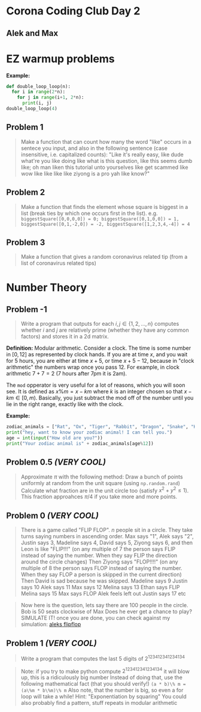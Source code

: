 # Corona Coding Club Day 2 
## Alek and Max

# EZ warmup problems

**Example:**
```python
def double_loop_loop(n):
  for i in range(2*n):
    for j in range(i+1, 2*n):
      print(i, j)
double_loop_loop(4)
```

## Problem 1
> Make a function that can count how many the word "like" occurs in a sentece you input, and also in the following sentence (case insensitive, i.e. capitalized counts):
> "Like it's really easy, like dude what're you like doing like what is this question, like this seems dumb like; oh man liken this tutorial unto yourselves like get scammed like wow like like like like ziyong is a pro yah like know?"

## Problem 2
> Make a function that finds the element whose square is biggest in a list (break ties by which one occurs first in the list). e.g. `biggestSquare([0,0,0,0]) = 0; biggestSquare([0,1,0,0]) = 1, biggestSquare([0,1,-2,0]) = -2, biggestSquare([1,2,3,4,-4]) = 4`

## Problem 3
> Make a function that gives a random coronavirus related tip (from a list of coronavirus related tips)


# Number Theory

## Problem -1
> Write a program that outputs for each $i, j \in \{1,2,\ldots, n\}$ computes whether $i$ and $j$ are relatively prime (whether they have any common factors) and stores it in a 2d matrix.

**Definition:**
Modular arithmetic.
Consider a clock. The time is some number in $[0,12]$ as represented by clock
hands. If you are at time $x$, and you wait for $5$ hours, you are either at
time $x+5$, or time $x+5-12$, because in "clock arithmetic" the numbers wrap once 
you pass $12$. For example, in clock arithmetic $7+7 = 2$ (7 hours after 7pm it is 2am).

The `mod` opperator is very useful for a lot of reasons, which you will soon see.
It is defined as $x \% m = x - km$ where $k$ is an integer chosen so that $x-km \in [0,m)$.
Basically, you just subtract the mod off of the number until you lie in the right range, exactly like with the clock.

**Example:**
```python
zodiac_animals = ["Rat", "Ox", "Tiger", "Rabbit", "Dragon", "Snake", "Horse", "Goat", "Monkey", "Rooster", "Dog", "Pig"]
print("hey, want to know your zodiac animal! I can tell you.")
age = int(input("How old are you?"))
print("Your zodiac animal is" + zodiac_animals[age%12])
```

## Problem 0.5 *(VERY COOL)*
> Approximate $\pi$ with the following method:
> Draw a bunch of points uniformly at random from the unit square  (using `np.random.rand`)
> Calculate what fraction are in the unit circle too (satisfy $x^2 + y^2 \le 1$). This fraction approahces $\pi/4$ if you take more and more points.


## Problem 0 *(VERY COOL)*
> There is a game called "FLIP FLOP". $n$ people sit in a circle. They take turns saying numbers in ascending order. 
> Max says "1", Alek says "2", Justin says 3, Madeline says 4, David says 5, Ziyong says 6, and then Leon is like "FLIP!!!"
> (on any multiple of $7$ the person says FLIP instead of saying the number. When they say FLIP the direction around the circle changes)
> Then Ziyong says "FLOP!!!!"
> (on any multiple of $8$ the person says FLOP instead of saying the number. When they say FLOP a person is skipped in the current direction)
> Then David is sad because he was skipped.
> Madeline says 9
> Justin says 10
> Alek says 11
> Max says 12
> Melina says 13
> Ethan says FLIP
> Melina says 15
> Max says FLOP
> Alek feels left out
> Justin says 17
> etc


> Now here is the question, lets say there are 100 people in the circle.
> Bob is 50 seats clockwise of Max
> Does he ever get a chance to play?
> SIMULATE IT!
> once you are done, you can check against my simulation: [aleks flipflop](http://flipflop.surge.sh/)


## Problem 1 *(VERY COOL)*

> Write a program that computes the last 5 digits of $2^{123412341234134}$

> Note: if you try to make python compute $2^{123412341234134}$ it will blow up, this is a ridiculously big number
> Instead of doing that, use the following mathematical fact (that you should verify!)  `(a * b)\% m = (a\%m * b\%m)\% m`
> Also note, that the number is big, so even a for loop will take a while!
> Hint: "Exponentiation by squaring"
> You could also probably find a pattern, stuff repeats in modular arithmetic





